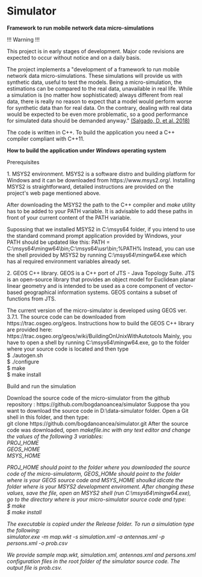# Simulator
<b> Framework to run mobile network data micro-simulations </b>
<p>
<p>!!! Warning !!!</p>
This project is in early stages of development. 
Major code revisions are expected to occur without notice and on a daily basis.
</p>

<p>
The project implements a "development of a framework to run mobile network data micro-simulations. 
These simulations will provide us with synthetic data, useful to test the models. 
Being a micro-simulation, the estimations can be compared to the real data, unavailable in real life. 
While a simulation is (no matter how sophisticated) always different from real data, 
there is really no reason to expect that a model would perform worse for synthetic data than for real data. 
On the contrary, dealing with real data would be expected to be even more problematic, 
so a good performance for simulated data should be demanded anyway." <a href = "https://webgate.ec.europa.eu/fpfis/mwikis/essnetbigdata/images/5/56/WPI_A_framework_for_mobile_network_data_micro-simulation_2019_02_14.pdf">(Salgado, D. et al. 2018)</a>

The code is written in C++. To build the application you need a C++ compiler compliant with C++11.
 
</p>

<b>How to build the application under <I>Windows</I> operating system</b>
<p>
<p>Prerequisites
<p>1. MSYS2 environment. MSYS2 is a software distro and building platform for Windows and 
it can be downloaded from https://www.msys2.org/. Installing MSYS2 is straightforward, detailed instructions
are provided on the project's web page mentioned above.
<p>After downloading the MSYS2 the path to the C++ compiler and <I>make</I> utility has to be added to your PATH variable. 
It is advisable to add these paths in front of your current content of the PATH variable. 
<p>Supossing that we installed MSYS2 in C:\msys64 folder, if you intend to use the
standard command prompt application provided by Windows, your PATH should be updated like this: PATH = C:\msys64\mingw64\bin;C:\msys64\usr\bin;%PATH%
Instead, you can use the shell provided by MSYS2 by running C:\msys64\mingw64.exe which has al required environment variables already set.

<p>2. GEOS C++ library. GEOS is a C++ port of JTS - Java Topology Suite. JTS 
is an open-source library that provides an object model for Euclidean planar linear geometry 
and is intended to be used as a core component of vector-based geographical information systems. GEOS contains a subset of
functions from JTS. 
<p>The current version of the micro-simulator is developed using GEOS ver. 3.7.1. The source code can be downloaded from
https://trac.osgeo.org/geos. Instructions how to build the GEOS C++ library are provided here: https://trac.osgeo.org/geos/wiki/BuildingOnUnixWithAutotools
Mainly, you have to open a shell by running C:\msys64\mingw64.exe, go to the folder where your source code is located and then type
<br>$ ./autogen.sh
<br>$ ./configure
<br>$ make
<br>$ make install

<p>Build and run the simulation
<p>Download the source code of the micro-simulator from the github repository : https://github.com/bogdanoancea/simulator
Suppose tha you want to download the source code in D:\data-simulator folder. Open a Git shell in this folder, and then type:
<br>git clone https://github.com/bogdanoancea/simulator.git
After the source code was downloaded, open <I>makefile.inc<I> with any text editor and change the values of the following 3 variables:
<br>PROJ_HOME
<br>GEOS_HOME
<br>MSYS_HOME

<p> PROJ_HOME should point to the folder where you downloaded the source code of the micro-simulatorm, GEOS_HOMe should point to
the folder where is your GEOS source code and MSYS_HOME shoulkd idicate the folder where is your MSYS2 development enviroment.
After changing these values, save the file, open an MSYS2 shell (run C:\msys64\mingw64.exe), go to the directory where is your micro-simulator 
source code and type:
<br>$ make
<br>$ make install

<p> The executable is copied under the Release folder. To run a simulation type the following:
<br>simulator.exe -m map.wkt -s simulation.xml -a antennas.xml -p persons.xml -o prob.csv

<p> We provide sample map.wkt, simulation.xml, antennas.xml and persons.xml configuration files in the root folder of the simulator source code. 
The output file is prob.csv.
   
